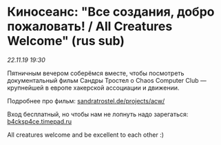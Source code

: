 # Киносеанс: "Все создания, добро пожаловать! / All Creatures Welcome" (rus sub)
_22.11.19 19:30_


Пятничным вечером соберёмся вместе, чтобы посмотреть документальный фильм Сандры Тростел о Chaos Computer Club — крупнейшей в европе хакерской ассоциации и движении.

Подробнее про фильм: [sandratrostel.de/projects/acw/](https://sandratrostel.de/projects/acw/)

Вход бесплатный, но чтобы нам не лопнуть надо зарегаться: [b4cksp4ce.timepad.ru](https://b4cksp4ce.timepad.ru/event/1120444/)

All creatures welcome and be excellent to each other :)
